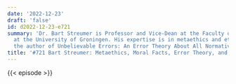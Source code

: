 ```yaml
---
date: '2022-12-23'
draft: 'false'
id: d2022-12-23-e721
summary: 'Dr. Bart Streumer is Professor and Vice-Dean at the Faculty of Philosophy
  at the University of Groningen. His expertise is in metaethics and ethics. He is
  the author of Unbelievable Errors: An Error Theory About All Normative Judgements.'
title: '#721 Bart Streumer: Metaethics, Moral Facts, Error Theory, and Moral (Anti)-Realism'
---
```

{{< episode >}}
